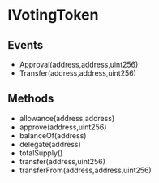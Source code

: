 # IVotingToken

## Events


 - Approval(address,address,uint256)
 - Transfer(address,address,uint256)

## Methods


 - allowance(address,address)
 - approve(address,uint256)
 - balanceOf(address)
 - delegate(address)
 - totalSupply()
 - transfer(address,uint256)
 - transferFrom(address,address,uint256)
